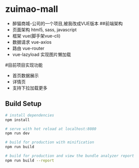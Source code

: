 # zuimao-mall
- 醉猫商城-公司的一个项目,被我改成VUE版本
##前端架构
- 页面架构 html5, sass, javascript
- 框架 vue(脚手架vue-cli)
- 数据请求 vue-axios
- 路由 vue-router
- vue-lazyload 实现图片懒加载

#目前项目实现功能
- 首页数据展示
- 详情页
- 支持下拉加载更多

## Build Setup

``` bash
# install dependencies
npm install

# serve with hot reload at localhost:8080
npm run dev

# build for production with minification
npm run build

# build for production and view the bundle analyzer report
npm run build --report
```

